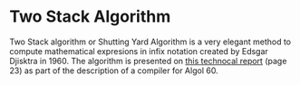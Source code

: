 # Two Stack Algorithm

Two Stack algorithm or Shutting Yard Algorithm is a very elegant method to compute mathematical expresions in infix notation created by Edsgar Djisktra in 1960. The algorithm is presented on [this technocal report](http://oai.cwi.nl/oai/asset/9251/9251A.pdf) (page 23) as part of the description of a compiler for Algol 60.




